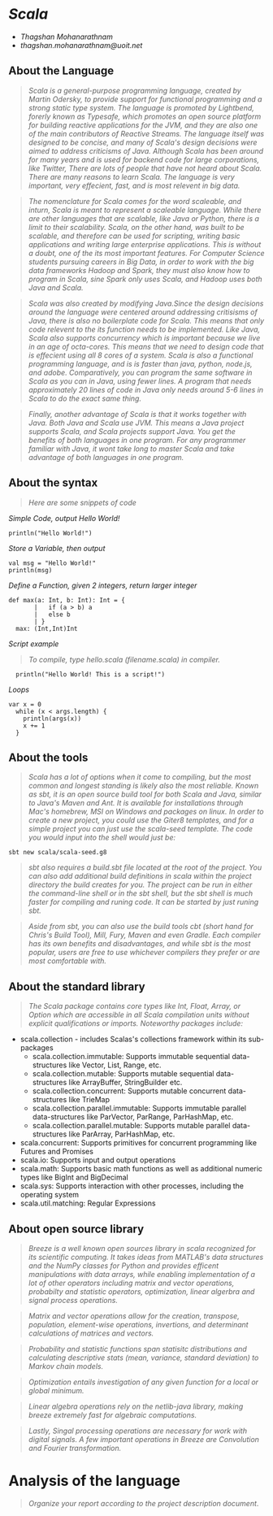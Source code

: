 # _Scala_

- _Thagshan Mohanarathnam_
- _thagshan.mohanarathnam@uoit.net_

## About the Language

> _Scala is a general-purpose programming language, created by Martin Odersky, to provide support for functional programming and a strong static type system. The language is promoted by Lightbend, forerly known as Typesafe, which promotes an open source platform for building reactive applications for the JVM, and they are also one of the main contributors of Reactive Streams. The language itself was designed to be concise, and many of Scala's design decisions were aimed to address criticisms of Java. Although Scala has been around for many years and is used for backend code for large corporations, like Twitter, There are lots of people that have not heard about Scala. There are many reasons to learn Scala. The language is very important, very effecient, fast, and is most relevent in big data._ 

>_The nomenclature for Scala comes for the word scaleable, and inturn, Scala is meant to represent a scaleable language. While there are other languages that are scalable, like Java or Python, there is a limit to their scalability. Scala, on the other hand, was built to be scalable, and therefore can be used for scripting, writing basic applications and writing large enterprise applications. This is without a doubt, one of the its most important features. For Computer Science students pursuing careers in Big Data, in order to work with the big data frameworks Hadoop and Spark, they must also know how to program in Scala, sine Spark only uses Scala, and Hadoop uses both Java and Scala._

> _Scala was also created by modifying Java.Since the design decisions around the language were centered around addressing critisisms of Java, there is also no boilerplate code for Scala. This means that only code relevent to the its function needs to be implemented. Like Java, Scala also supports concurrency  which is important because we live in an age of octa-cores. This means that we need to design code that is effecient using all 8 cores of a system. Scala is also a functional programming language, and is is faster than java, python, node.js, and adobe. Comparatively, you can program the same software in Scala as you can in Java, using fewer lines.  A program that needs approximately 20 lines of code in Java only needs around 5-6 lines in Scala to do the exact same thing._

>_Finally, another advantage of Scala is that it works together with Java. Both Java and Scala use JVM. This means a Java project supports Scala, and Scala projects support Java. You get the benefits of both languages in one program. For any programmer familiar with Java, it wont take long to master Scala and take advantage of both languages in one program._


## About the syntax

> _Here are some snippets of code_

*Simple Code, output Hello World!*

```
println("Hello World!")
```

*Store a Variable, then output*

```
val msg = "Hello World!"
println(msg)
```

*Define a Function, given 2 integers, return larger integer*

```
def max(a: Int, b: Int): Int = {
       |   if (a > b) a
       |   else b
       | }
  max: (Int,Int)Int
```

*Script example*
>_To compile, type hello.scala (filename.scala) in compiler._

```
  println("Hello World! This is a script!")
 ```
*Loops*
```
var x = 0
  while (x < args.length) {
    println(args(x))
    x += 1
  }
```

## About the tools

>_Scala has a lot of options when it come to compiling, but the most common and longest standing is likely also the most reliable. Known as sbt, it is an open source build tool for both Scala and Java, similar to Java's Maven and Ant. It is available for installations through Mac's homebrew, MSI on Windows and packages on linux. In order to create a new project, you could use the Giter8 templates, and for a simple project you can just use the scala-seed template. The code you would input into the shell would just be:_
```
sbt new scala/scala-seed.g8
```
> _sbt also requires a build.sbt file located at the root of the project. You can also add additional build definitions in scala within the project directory the build creates for you. The project can be run in either the command-line shell or in the sbt shell, but the sbt shell is much faster for compiling and runing code. It can be started by just runing sbt._

>_Aside from sbt, you can also use the build tools cbt (short hand for Chris's Build Tool), Mill, Fury, Maven and even Gradle. Each compiler has its own benefits and disadvantages, and while sbt is the most popular, users are free to use whichever compilers they prefer or are most comfortable with._

## About the standard library

> _The Scala package contains core types like Int, Float, Array, or Option which are accessible in all Scala compilation units without explicit qualifications or imports. Noteworthy packages include:_

- scala.collection - includes Scalas's collections framework within its sub-packages
  - scala.collection.immutable: Supports immutable sequential data-structures like Vector, List, Range, etc.
  - scala.collection.mutable: Supports mutable sequential data-structures like ArrayBuffer, StringBuilder etc.
  - scala.collection.concurrent: Supports mutable concurrent data-structures like TrieMap
  - scala.collection.parallel.immutable: Supports immutable parallel data-structures like ParVector, ParRange, ParHashMap, etc.
  - scala.collection.parallel.mutable: Supports mutable parallel data-structures like ParArray, ParHashMap, etc.
- scala.concurrent: Supports primitives for concurrent programming like Futures and Promises
- scala.io: Supports input and output operations
- scala.math: Supports basic math functions as well as additional numeric types like BigInt and BigDecimal
- scala.sys: Supports interaction with other processes, including the operating system
- scala.util.matching: Regular Expressions

## About open source library

> _Breeze is a well known open sources library in scala recognized for its scientific computing. It takes ideas from MATLAB's data structures and the NumPy classes for Python and provides efficent manipulations with data arrays, while enabling implementation of a lot of other operators including matrix and vector operations, probabilty and statistic operators, optimization, linear algerbra and signal process operations._

>_Matrix and vector operations allow for the creation, transpose, population, element-wise operations, invertions, and determinant calculations of matrices and vectors._

>_Probability and statistic functions span statisitc distributions and calculating descriptive stats (mean, variance, standard deviation) to Markov chain models._

>_Optimization entails investigation of any given function for a local or global minimum._

>_Linear algebra operations rely on the netlib-java library, making breeze extremely fast for algebraic computations._

>_Lastly, Singal processing operations are necessary for work with digital signals. A few important operations in Breeze are Convolution and Fourier transformation._

# Analysis of the language

> _Organize your report according to the project description
document_.


